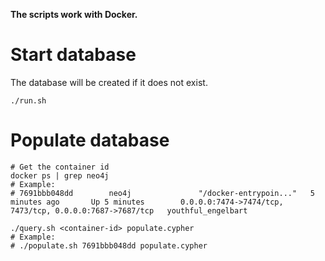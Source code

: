 **The scripts work with Docker.**

# Start database

The database will be created if it does not exist.

```
./run.sh
```

# Populate database

```
# Get the container id
docker ps | grep neo4j
# Example:
# 7691bbb048dd        neo4j               "/docker-entrypoin..."   5 minutes ago       Up 5 minutes        0.0.0.0:7474->7474/tcp, 7473/tcp, 0.0.0.0:7687->7687/tcp   youthful_engelbart

./query.sh <container-id> populate.cypher
# Example: 
# ./populate.sh 7691bbb048dd populate.cypher
```
